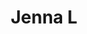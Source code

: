 ---
title: Jenna L
layout: fellow
university: Simon Fraser University 
programming-languages: C/C++, Java, JavaScript
description: xxxx
interests: xx
img: jenna.jpg
---